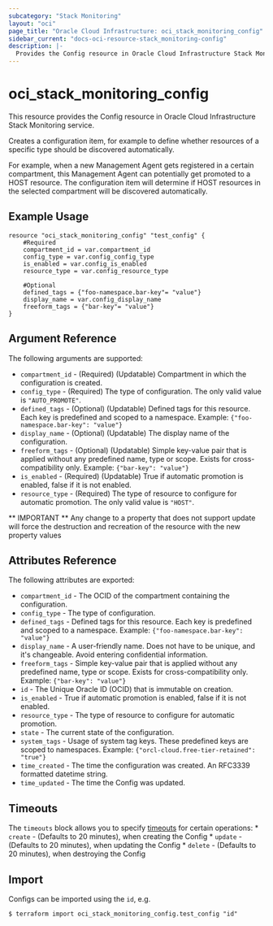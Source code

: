 ```yaml
---
subcategory: "Stack Monitoring"
layout: "oci"
page_title: "Oracle Cloud Infrastructure: oci_stack_monitoring_config"
sidebar_current: "docs-oci-resource-stack_monitoring-config"
description: |-
  Provides the Config resource in Oracle Cloud Infrastructure Stack Monitoring service
---
```


# oci_stack_monitoring_config
This resource provides the Config resource in Oracle Cloud Infrastructure Stack Monitoring service.

Creates a configuration item, for example to define 
whether resources of a specific type should be discovered automatically. 

For example, when a new Management Agent gets registered in a certain compartment, 
this Management Agent can potentially get promoted to a HOST resource. 
The configuration item will determine if HOST resources in the selected compartment will be
discovered automatically.


## Example Usage

```hcl
resource "oci_stack_monitoring_config" "test_config" {
	#Required
	compartment_id = var.compartment_id
	config_type = var.config_config_type
	is_enabled = var.config_is_enabled
	resource_type = var.config_resource_type

	#Optional
	defined_tags = {"foo-namespace.bar-key"= "value"}
	display_name = var.config_display_name
	freeform_tags = {"bar-key"= "value"}
}
```

## Argument Reference

The following arguments are supported:

* `compartment_id` - (Required) (Updatable) Compartment in which the configuration is created.
* `config_type` - (Required) The type of configuration. The only valid value is `"AUTO_PROMOTE"`.
* `defined_tags` - (Optional) (Updatable) Defined tags for this resource. Each key is predefined and scoped to a namespace. Example: `{"foo-namespace.bar-key": "value"}` 
* `display_name` - (Optional) (Updatable) The display name of the configuration.
* `freeform_tags` - (Optional) (Updatable) Simple key-value pair that is applied without any predefined name, type or scope. Exists for cross-compatibility only. Example: `{"bar-key": "value"}` 
* `is_enabled` - (Required) (Updatable) True if automatic promotion is enabled, false if it is not enabled.
* `resource_type` - (Required) The type of resource to configure for automatic promotion. The only valid value is `"HOST"`.


** IMPORTANT **
Any change to a property that does not support update will force the destruction and recreation of the resource with the new property values

## Attributes Reference

The following attributes are exported:

* `compartment_id` - The OCID of the compartment containing the configuration.
* `config_type` - The type of configuration.
* `defined_tags` - Defined tags for this resource. Each key is predefined and scoped to a namespace. Example: `{"foo-namespace.bar-key": "value"}` 
* `display_name` - A user-friendly name. Does not have to be unique, and it's changeable. Avoid entering confidential information.
* `freeform_tags` - Simple key-value pair that is applied without any predefined name, type or scope. Exists for cross-compatibility only. Example: `{"bar-key": "value"}` 
* `id` - The Unique Oracle ID (OCID) that is immutable on creation.
* `is_enabled` - True if automatic promotion is enabled, false if it is not enabled.
* `resource_type` - The type of resource to configure for automatic promotion.
* `state` - The current state of the configuration.
* `system_tags` - Usage of system tag keys. These predefined keys are scoped to namespaces. Example: `{"orcl-cloud.free-tier-retained": "true"}` 
* `time_created` - The time the configuration was created. An RFC3339 formatted datetime string.
* `time_updated` - The time the Config was updated.

## Timeouts

The `timeouts` block allows you to specify [timeouts](https://registry.terraform.io/providers/oracle/oci/latest/docs/guides/changing_timeouts) for certain operations:
	* `create` - (Defaults to 20 minutes), when creating the Config
	* `update` - (Defaults to 20 minutes), when updating the Config
	* `delete` - (Defaults to 20 minutes), when destroying the Config


## Import

Configs can be imported using the `id`, e.g.

```
$ terraform import oci_stack_monitoring_config.test_config "id"
```

